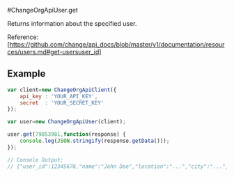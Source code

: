 #ChangeOrgApiUser.get

Returns information about the specified user.

Reference: [https://github.com/change/api_docs/blob/master/v1/documentation/resources/users.md#get-usersuser_id]

Example
------
```javascript
var client=new ChangeOrgApiClient({
	api_key	: 'YOUR_API_KEY',
	secret 	: 'YOUR_SECRET_KEY'
});

var user=new ChangeOrgApiUser(client);

user.get(79853981,function(response) {
	console.log(JSON.stringify(response.getData()));
});

// Console Output:
// {"user_id":12345678,"name":"John Doe","location":"...","city":"...","state_province":"...","country_name":"...","country_code":"..."}
```